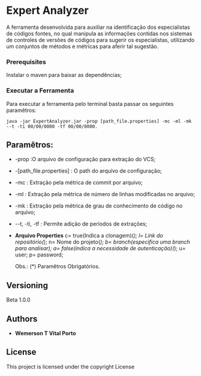 # Expert Analyzer

A ferramenta desenvolvida para auxiliar na identificação dos especialistas de códigos fontes, no qual manipula as informações contidas nos sistemas de controles de 
versões de códigos para sugerir os especialistas, utilizando um conjuntos de métodos e métricas para aferir tal sugestão.

### Prerequisites

Instalar o maven para baixar as dependências;


### Executar a Ferramenta

 Para executar a ferramenta pelo terminal basta passar os seguintes paramêtros: 
```
java -jar ExpertAnalyzer.jar -prop [path_file.properties] -mc -ml -mk --t -ti 00/00/0000 -tf 00/00/0000.
```
## Paramêtros:
 * -prop :O arquivo de configuração para extração do VCS;
 * -[path_file.properties] : O path do arquivo de configuração;
 * -mc : Extração pela métrica de commit por arquivo;
 * -ml : Extração pela métrica de número de linhas modificadas no arquivo;
 * -mk : Extração pela métrica de grau de conhecimento de código no arquivo;
 * --t, -ti, -tf : Permite adição de períodos de extrações;

 * **Arquivo Properties**
	 c= true(Indica a clonagem)(*);
	 l= Link do repositório(*);
	 n= Nome do projeto(*);
	 b= branch(especifica uma branch para analisar);
	 a= false(indica a necessidade de autenticação)(*);
	 u= user;
	 p= password;
	 
	 Obs.: (*) Paramêtros Obrigatórios.

## Versioning

 Beta 1.0.0 
 
## Authors

* **Wemerson T Vital Porto** 

## License

This project is licensed under the copyright License


